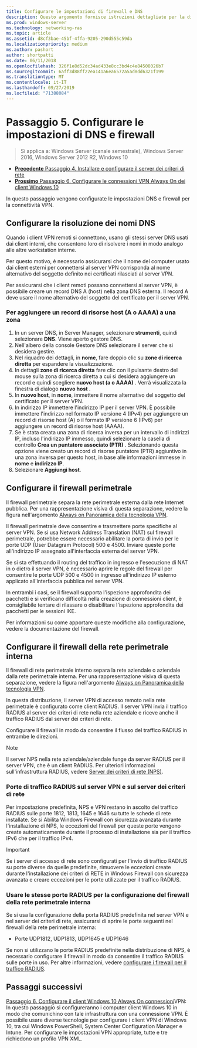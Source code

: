 ```yaml
---
title: Configurare le impostazioni di firewall e DNS
description: Questo argomento fornisce istruzioni dettagliate per la distribuzione di Always On VPN in Windows Server 2016.
ms.prod: windows-server
ms.technology: networking-ras
ms.topic: article
ms.assetid: d8cf3bae-45bf-4ffa-9205-290d555c59da
ms.localizationpriority: medium
ms.author: pashort
author: shortpatti
ms.date: 06/11/2018
ms.openlocfilehash: 326f1e8d52dc34ad433e8cc3bd4c4e84508026b7
ms.sourcegitcommit: 6aff3d88ff22ea141a6ea6572a5ad8dd6321f199
ms.translationtype: MT
ms.contentlocale: it-IT
ms.lasthandoff: 09/27/2019
ms.locfileid: "71388084"
---
```

# <a name="step-5-configure-dns-and-firewall-settings"></a>Passaggio 5. Configurare le impostazioni di DNS e firewall

>Si applica a: Windows Server (canale semestrale), Windows Server 2016, Windows Server 2012 R2, Windows 10

- [**Precedente** Passaggio 4. Installare e configurare il server dei criteri di rete](vpn-deploy-nps.md)
- [**Prossimo** Passaggio 6. Configurare le connessioni VPN Always On dei client Windows 10](vpn-deploy-client-vpn-connections.md)

In questo passaggio vengono configurate le impostazioni DNS e firewall per la connettività VPN.

## <a name="configure-dns-name-resolution"></a>Configurare la risoluzione dei nomi DNS

Quando i client VPN remoti si connettono, usano gli stessi server DNS usati dai client interni, che consentono loro di risolvere i nomi in modo analogo alle altre workstation interne.

Per questo motivo, è necessario assicurarsi che il nome del computer usato dai client esterni per connettersi al server VPN corrisponda al nome alternativo del soggetto definito nei certificati rilasciati al server VPN.

Per assicurarsi che i client remoti possano connettersi al server VPN, è possibile creare un record DNS A (host) nella zona DNS esterna. Il record A deve usare il nome alternativo del soggetto del certificato per il server VPN.

### <a name="to-add-a-host-a-or-aaaa-resource-record-to-a-zone"></a>Per aggiungere un record di risorse host (A o AAAA) a una zona

1. In un server DNS, in Server Manager, selezionare **strumenti**, quindi selezionare **DNS**. Viene aperto gestore DNS.
2. Nell'albero della console Gestore DNS selezionare il server che si desidera gestire.
3. Nel riquadro dei dettagli, in **nome**, fare doppio clic su **zone di ricerca diretta** per espandere la visualizzazione.
4. In dettagli **zone di ricerca diretta** fare clic con il pulsante destro del mouse sulla zona di ricerca diretta a cui si desidera aggiungere un record e quindi scegliere **nuovo host (a o AAAA)** . Verrà visualizzata la finestra di dialogo **nuovo host** .
5. In **nuovo host**, in **nome**, immettere il nome alternativo del soggetto del certificato per il server VPN.
6. In indirizzo IP immettere l'indirizzo IP per il server VPN. È possibile immettere l'indirizzo nel formato IP versione 4 (IPv4) per aggiungere un record di risorse host (A) o il formato IP versione 6 (IPv6) per aggiungere un record di risorse host (AAAA).
7. Se è stata creata una zona di ricerca inversa per un intervallo di indirizzi IP, incluso l'indirizzo IP immesso, quindi selezionare la casella di controllo **Crea un puntatore associato (PTR)** .  Selezionando questa opzione viene creato un record di risorse puntatore (PTR) aggiuntivo in una zona inversa per questo host, in base alle informazioni immesse in **nome** e **indirizzo IP**.
8. Selezionare **Aggiungi host**.

## <a name="configure-the-edge-firewall"></a>Configurare il firewall perimetrale

Il firewall perimetrale separa la rete perimetrale esterna dalla rete Internet pubblica. Per una rappresentazione visiva di questa separazione, vedere la figura nell'argomento [Always on Panoramica della tecnologia VPN](../always-on-vpn-technology-overview.md).

Il firewall perimetrale deve consentire e trasmettere porte specifiche al server VPN. Se si usa Network Address Translation (NAT) sul firewall perimetrale, potrebbe essere necessario abilitare la porta di invio per le porte UDP (User Datagram Protocol) 500 e 4500. Inviare queste porte all'indirizzo IP assegnato all'interfaccia esterna del server VPN.

Se si sta effettuando il routing del traffico in ingresso e l'esecuzione di NAT in o dietro il server VPN, è necessario aprire le regole del firewall per consentire le porte UDP 500 e 4500 in ingresso all'indirizzo IP esterno applicato all'interfaccia pubblica nel server VPN.

In entrambi i casi, se il firewall supporta l'ispezione approfondita dei pacchetti e si verificano difficoltà nella creazione di connessioni client, è consigliabile tentare di rilassare o disabilitare l'ispezione approfondita dei pacchetti per le sessioni IKE.

Per informazioni su come apportare queste modifiche alla configurazione, vedere la documentazione del firewall.

## <a name="configure-the-internal-perimeter-network-firewall"></a>Configurare il firewall della rete perimetrale interna

Il firewall di rete perimetrale interno separa la rete aziendale o aziendale dalla rete perimetrale interna. Per una rappresentazione visiva di questa separazione, vedere la figura nell'argomento [Always on Panoramica della tecnologia VPN](../always-on-vpn-technology-overview.md).

In questa distribuzione, il server VPN di accesso remoto nella rete perimetrale è configurato come client RADIUS.  Il server VPN invia il traffico RADIUS al server dei criteri di rete nella rete aziendale e riceve anche il traffico RADIUS dal server dei criteri di rete.

Configurare il firewall in modo da consentire il flusso del traffico RADIUS in entrambe le direzioni.

>[!NOTE]
>Il server NPS nella rete aziendale/aziendale funge da server RADIUS per il server VPN, che è un client RADIUS. Per ulteriori informazioni sull'infrastruttura RADIUS, vedere [Server dei criteri di rete (NPS)](../../../../../networking/technologies/nps/nps-top.md).

### <a name="radius-traffic-ports-on-the-vpn-server-and-nps-server"></a>Porte di traffico RADIUS sul server VPN e sul server dei criteri di rete

Per impostazione predefinita, NPS e VPN restano in ascolto del traffico RADIUS sulle porte 1812, 1813, 1645 e 1646 su tutte le schede di rete installate. Se si Abilita Windows Firewall con sicurezza avanzata durante l'installazione di NPS, le eccezioni del firewall per queste porte vengono create automaticamente durante il processo di installazione sia per il traffico IPv6 che per il traffico IPv4.

>[!IMPORTANT]
>Se i server di accesso di rete sono configurati per l'invio di traffico RADIUS su porte diverse da quelle predefinite, rimuovere le eccezioni create durante l'installazione dei criteri di RETE in Windows Firewall con sicurezza avanzata e creare eccezioni per le porte utilizzate per il traffico RADIUS.

### <a name="use-the-same-radius-ports-for-the-internal-perimeter-network-firewall-configuration"></a>Usare le stesse porte RADIUS per la configurazione del firewall della rete perimetrale interna

Se si usa la configurazione della porta RADIUS predefinita nel server VPN e nel server dei criteri di rete, assicurarsi di aprire le porte seguenti nel firewall della rete perimetrale interna:

- Porte UDP1812, UDP1813, UDP1645 e UDP1646

Se non si utilizzano le porte RADIUS predefinite nella distribuzione di NPS, è necessario configurare il firewall in modo da consentire il traffico RADIUS sulle porte in uso. Per altre informazioni, vedere [configurare i firewall per il traffico RADIUS](../../../../../networking/technologies/nps/nps-firewalls-configure.md).

## <a name="next-steps"></a>Passaggi successivi

[Passaggio 6. Configurare il client Windows 10 Always On connessioni](vpn-deploy-client-vpn-connections.md)VPN: In questo passaggio si configureranno i computer client Windows 10 in modo che comunichino con tale infrastruttura con una connessione VPN. È possibile usare diverse tecnologie per configurare i client VPN di Windows 10, tra cui Windows PowerShell, System Center Configuration Manager e Intune. Per configurare le impostazioni VPN appropriate, tutte e tre richiedono un profilo VPN XML.